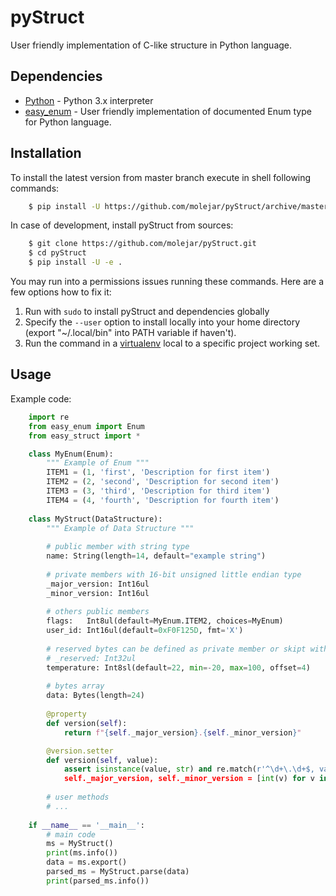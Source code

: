 pyStruct
========

User friendly implementation of C-like structure in Python language.

Dependencies
------------

- [Python](https://www.python.org) - Python 3.x interpreter
- [easy_enum](https://github.com/molejar/pyEnum) - User friendly implementation of documented Enum type for Python language.

Installation
------------

To install the latest version from master branch execute in shell following commands:

``` bash
    $ pip install -U https://github.com/molejar/pyStruct/archive/master.zip
```

In case of development, install pyStruct from sources:

``` bash
    $ git clone https://github.com/molejar/pyStruct.git
    $ cd pyStruct
    $ pip install -U -e .
```

You may run into a permissions issues running these commands. Here are a few options how to fix it:

1. Run with `sudo` to install pyStruct and dependencies globally
2. Specify the `--user` option to install locally into your home directory (export "~/.local/bin" into PATH variable if haven't).
3. Run the command in a [virtualenv](https://virtualenv.pypa.io/en/latest/) local to a specific project working set.

Usage
-----

Example code:

``` Python
    import re
    from easy_enum import Enum
    from easy_struct import *

    class MyEnum(Enum):
        """ Example of Enum """
        ITEM1 = (1, 'first', 'Description for first item')   
        ITEM2 = (2, 'second', 'Description for second item')
        ITEM3 = (3, 'third', 'Description for third item')
        ITEM4 = (4, 'fourth', 'Description for fourth item')
    
    class MyStruct(DataStructure):
        """ Example of Data Structure """
    
        # public member with string type
        name: String(length=14, default="example string")
        
        # private members with 16-bit unsigned little endian type
        _major_version: Int16ul
        _minor_version: Int16ul
        
        # others public members
        flags:   Int8ul(default=MyEnum.ITEM2, choices=MyEnum)
        user_id: Int16ul(default=0xF0F125D, fmt='X')
        
        # reserved bytes can be defined as private member or skipt with offset parameter
        # _reserved: Int32ul
        temperature: Int8sl(default=22, min=-20, max=100, offset=4)
        
        # bytes array
        data: Bytes(length=24)
    
        @property
        def version(self):
            return f"{self._major_version}.{self._minor_version}"

        @version.setter
        def version(self, value):
            assert isinstance(value, str) and re.match(r'^\d+\.\d+$, value)
            self._major_version, self._minor_version = [int(v) for v in value.split('.')]
        
        # user methods
        # ...
        
    if __name__ == '__main__':
        # main code
        ms = MyStruct()
        print(ms.info())
        data = ms.export()
        parsed_ms = MyStruct.parse(data)
        print(parsed_ms.info())
```

